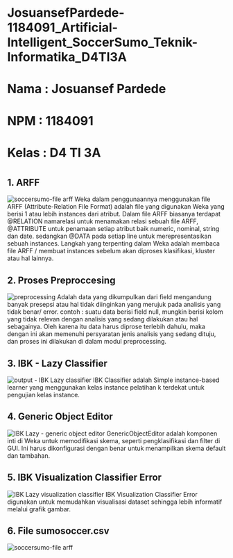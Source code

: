 # JosuansefPardede-1184091_Artificial-Intelligent_SoccerSumo_Teknik-Informatika_D4TI3A
# Nama  : Josuansef Pardede
# NPM   : 1184091
# Kelas : D4 TI 3A
#

## 1. ARFF
![soccersumo-file arff](https://user-images.githubusercontent.com/57065703/113664934-d378a900-96d6-11eb-9153-2afcbde29560.png)
Weka dalam penggunaannya menggunakan file ARFF (Attribute-Relation File Format) adalah file yang digunakan Weka yang berisi 1 atau lebih instances dari atribut. Dalam file ARFF biasanya terdapat @RELATION namarelasi untuk menamakan relasi sebuah file ARFF, @ATTRIBUTE untuk penamaan setiap atribut baik numeric, nominal, string dan date. sedangkan @DATA pada setiap line untuk merepresentasikan sebuah instances. Langkah yang terpenting dalam Weka adalah membaca file ARFF / membuat instances sebelum akan diproses klasifikasi, kluster atau hal lainnya.

## 2. Proses Preproccesing
![preprocessing](https://user-images.githubusercontent.com/57065703/113662188-c7d6b380-96d1-11eb-88f7-fc2e2ac6daed.png)
Adalah data yang dikumpulkan dari field mengandung banyak presepsi atau hal tidak diinginkan yang merujuk pada analisis yang tidak benar/ error. contoh : suatu data berisi field null, mungkin berisi kolom yang tidak relevan dengan analisis yang sedang dilakukan atau hal sebagainya. Oleh karena itu data harus diprose terlebih dahulu, maka dengan ini akan memenuhi persyaratan jenis analisis yang  sedang dituju, dan proses ini dilakukan di dalam modul preprocessing.

## 3. IBK - Lazy Classifier
![output - IBK Lazy classifier](https://user-images.githubusercontent.com/57065703/113665211-497d1000-96d7-11eb-89ac-ae0b6793c8df.png)
IBK Classifier adalah Simple instance-based learner yang menggunakan kelas instance pelatihan k terdekat untuk pengujian kelas instance.

## 4. Generic Object Editor
![IBK Lazy - generic object editor](https://user-images.githubusercontent.com/57065703/113665422-a4af0280-96d7-11eb-81f6-1b5a18eeac70.png)
GenericObjectEditor adalah komponen inti di Weka untuk memodifikasi skema, seperti pengklasifikasi dan filter di GUI. Ini harus dikonfigurasi dengan benar untuk menampilkan skema default dan tambahan.

## 5. IBK Visualization Classifier Error
![IBK Lazy visualization classifier](https://user-images.githubusercontent.com/57065703/113665517-cc05cf80-96d7-11eb-91de-ec1b1dc91279.png)
IBK Visualization Classifier Error digunakan untuk memudahkan visualisasi dataset sehingga lebih informatif melalui grafik gambar.

## 6. File sumosoccer.csv
![soccersumo-file arff](https://user-images.githubusercontent.com/57065703/113665696-22730e00-96d8-11eb-951a-428cb3efdd73.png)

